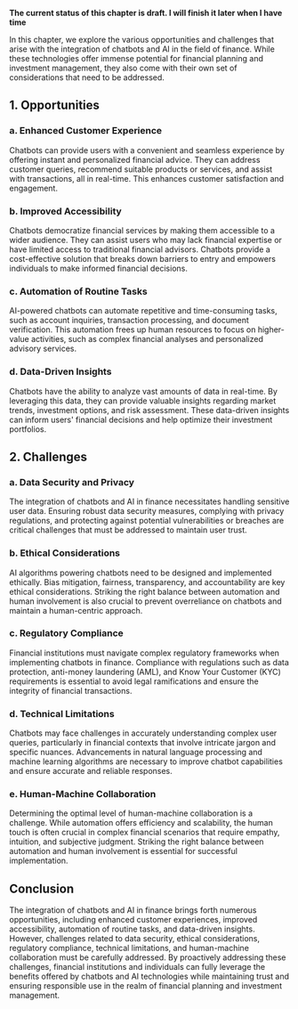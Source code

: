 **The current status of this chapter is draft. I will finish it later when I have time**

In this chapter, we explore the various opportunities and challenges that arise with the integration of chatbots and AI in the field of finance. While these technologies offer immense potential for financial planning and investment management, they also come with their own set of considerations that need to be addressed.

**1. Opportunities**
--------------------

### a. Enhanced Customer Experience

Chatbots can provide users with a convenient and seamless experience by offering instant and personalized financial advice. They can address customer queries, recommend suitable products or services, and assist with transactions, all in real-time. This enhances customer satisfaction and engagement.

### b. Improved Accessibility

Chatbots democratize financial services by making them accessible to a wider audience. They can assist users who may lack financial expertise or have limited access to traditional financial advisors. Chatbots provide a cost-effective solution that breaks down barriers to entry and empowers individuals to make informed financial decisions.

### c. Automation of Routine Tasks

AI-powered chatbots can automate repetitive and time-consuming tasks, such as account inquiries, transaction processing, and document verification. This automation frees up human resources to focus on higher-value activities, such as complex financial analyses and personalized advisory services.

### d. Data-Driven Insights

Chatbots have the ability to analyze vast amounts of data in real-time. By leveraging this data, they can provide valuable insights regarding market trends, investment options, and risk assessment. These data-driven insights can inform users' financial decisions and help optimize their investment portfolios.

**2. Challenges**
-----------------

### a. Data Security and Privacy

The integration of chatbots and AI in finance necessitates handling sensitive user data. Ensuring robust data security measures, complying with privacy regulations, and protecting against potential vulnerabilities or breaches are critical challenges that must be addressed to maintain user trust.

### b. Ethical Considerations

AI algorithms powering chatbots need to be designed and implemented ethically. Bias mitigation, fairness, transparency, and accountability are key ethical considerations. Striking the right balance between automation and human involvement is also crucial to prevent overreliance on chatbots and maintain a human-centric approach.

### c. Regulatory Compliance

Financial institutions must navigate complex regulatory frameworks when implementing chatbots in finance. Compliance with regulations such as data protection, anti-money laundering (AML), and Know Your Customer (KYC) requirements is essential to avoid legal ramifications and ensure the integrity of financial transactions.

### d. Technical Limitations

Chatbots may face challenges in accurately understanding complex user queries, particularly in financial contexts that involve intricate jargon and specific nuances. Advancements in natural language processing and machine learning algorithms are necessary to improve chatbot capabilities and ensure accurate and reliable responses.

### e. Human-Machine Collaboration

Determining the optimal level of human-machine collaboration is a challenge. While automation offers efficiency and scalability, the human touch is often crucial in complex financial scenarios that require empathy, intuition, and subjective judgment. Striking the right balance between automation and human involvement is essential for successful implementation.

**Conclusion**
--------------

The integration of chatbots and AI in finance brings forth numerous opportunities, including enhanced customer experiences, improved accessibility, automation of routine tasks, and data-driven insights. However, challenges related to data security, ethical considerations, regulatory compliance, technical limitations, and human-machine collaboration must be carefully addressed. By proactively addressing these challenges, financial institutions and individuals can fully leverage the benefits offered by chatbots and AI technologies while maintaining trust and ensuring responsible use in the realm of financial planning and investment management.
